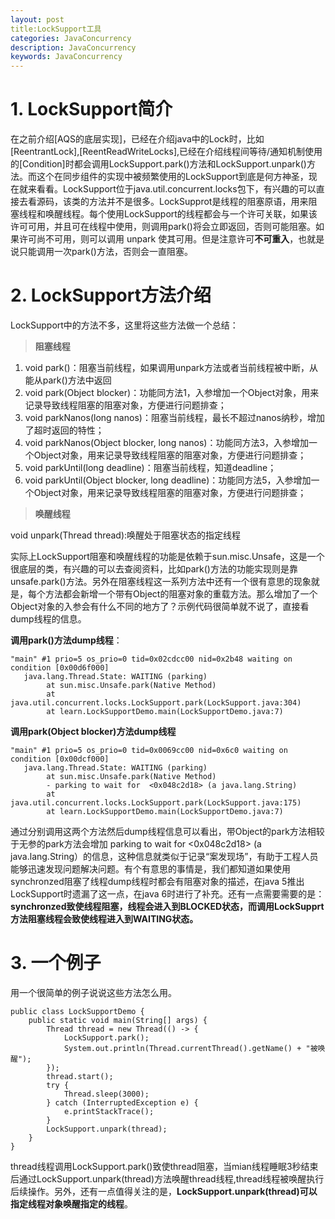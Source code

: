 ```yaml
---
layout: post
title:LockSupport工具
categories: JavaConcurrency
description: JavaConcurrency
keywords: JavaConcurrency
---
```



# 1. LockSupport简介 #
在之前介绍[AQS的底层实现]，已经在介绍java中的Lock时，比如[ReentrantLock],[ReentReadWriteLocks],已经在介绍线程间等待/通知机制使用的[Condition]时都会调用LockSupport.park()方法和LockSupport.unpark()方法。而这个在同步组件的实现中被频繁使用的LockSupport到底是何方神圣，现在就来看看。LockSupport位于java.util.concurrent.locks包下，有兴趣的可以直接去看源码，该类的方法并不是很多。LockSupprot是线程的阻塞原语，用来阻塞线程和唤醒线程。每个使用LockSupport的线程都会与一个许可关联，如果该许可可用，并且可在线程中使用，则调用park()将会立即返回，否则可能阻塞。如果许可尚不可用，则可以调用 unpark 使其可用。但是注意许可**不可重入**，也就是说只能调用一次park()方法，否则会一直阻塞。

# 2. LockSupport方法介绍 #
LockSupport中的方法不多，这里将这些方法做一个总结：

> **阻塞线程**

1. void park()：阻塞当前线程，如果调用unpark方法或者当前线程被中断，从能从park()方法中返回
2. void park(Object blocker)：功能同方法1，入参增加一个Object对象，用来记录导致线程阻塞的阻塞对象，方便进行问题排查；
3. void parkNanos(long nanos)：阻塞当前线程，最长不超过nanos纳秒，增加了超时返回的特性；
4. void parkNanos(Object blocker, long nanos)：功能同方法3，入参增加一个Object对象，用来记录导致线程阻塞的阻塞对象，方便进行问题排查；
5. void parkUntil(long deadline)：阻塞当前线程，知道deadline；
6. void parkUntil(Object blocker, long deadline)：功能同方法5，入参增加一个Object对象，用来记录导致线程阻塞的阻塞对象，方便进行问题排查；

> **唤醒线程**

void unpark(Thread thread):唤醒处于阻塞状态的指定线程

实际上LockSupport阻塞和唤醒线程的功能是依赖于sun.misc.Unsafe，这是一个很底层的类，有兴趣的可以去查阅资料，比如park()方法的功能实现则是靠unsafe.park()方法。另外在阻塞线程这一系列方法中还有一个很有意思的现象就是，每个方法都会新增一个带有Object的阻塞对象的重载方法。那么增加了一个Object对象的入参会有什么不同的地方了？示例代码很简单就不说了，直接看dump线程的信息。

**调用park()方法dump线程**：

	"main" #1 prio=5 os_prio=0 tid=0x02cdcc00 nid=0x2b48 waiting on condition [0x00d6f000]
	   java.lang.Thread.State: WAITING (parking)
	        at sun.misc.Unsafe.park(Native Method)
	        at java.util.concurrent.locks.LockSupport.park(LockSupport.java:304)
	        at learn.LockSupportDemo.main(LockSupportDemo.java:7)

**调用park(Object blocker)方法dump线程**

	"main" #1 prio=5 os_prio=0 tid=0x0069cc00 nid=0x6c0 waiting on condition [0x00dcf000]
	   java.lang.Thread.State: WAITING (parking)
	        at sun.misc.Unsafe.park(Native Method)
	        - parking to wait for  <0x048c2d18> (a java.lang.String)
	        at java.util.concurrent.locks.LockSupport.park(LockSupport.java:175)
	        at learn.LockSupportDemo.main(LockSupportDemo.java:7)


通过分别调用这两个方法然后dump线程信息可以看出，带Object的park方法相较于无参的park方法会增加 parking to wait for  <0x048c2d18> (a java.lang.String）的信息，这种信息就类似于记录“案发现场”，有助于工程人员能够迅速发现问题解决问题。有个有意思的事情是，我们都知道如果使用synchronzed阻塞了线程dump线程时都会有阻塞对象的描述，在java 5推出LockSupport时遗漏了这一点，在java 6时进行了补充。还有一点需要需要的是：**synchronzed致使线程阻塞，线程会进入到BLOCKED状态，而调用LockSupprt方法阻塞线程会致使线程进入到WAITING状态。**

# 3. 一个例子 #

用一个很简单的例子说说这些方法怎么用。

	public class LockSupportDemo {
	    public static void main(String[] args) {
	        Thread thread = new Thread(() -> {
	            LockSupport.park();
	            System.out.println(Thread.currentThread().getName() + "被唤醒");
	        });
	        thread.start();
	        try {
	            Thread.sleep(3000);
	        } catch (InterruptedException e) {
	            e.printStackTrace();
	        }
	        LockSupport.unpark(thread);
	    }
	}

thread线程调用LockSupport.park()致使thread阻塞，当mian线程睡眠3秒结束后通过LockSupport.unpark(thread)方法唤醒thread线程,thread线程被唤醒执行后续操作。另外，还有一点值得关注的是，**LockSupport.unpark(thread)可以指定线程对象唤醒指定的线程**。